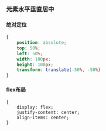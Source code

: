 ### 元素水平垂直居中

#### 绝对定位	

```css
{
	position: absolute;
	top: 50%;
	left: 50%;
	width: 100px;
	height: 100px;
	transform: translate(-50%, -50%)
}
```

#### flex布局

```
{
	display: flex;
    justify-content: center;
    align-items: center;
}
```

